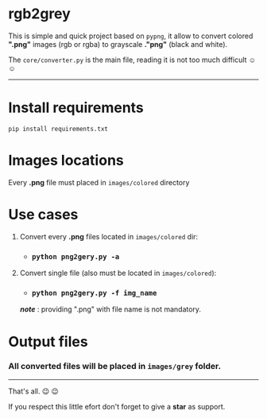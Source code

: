 # rgb2grey
This is simple and quick project based on ```pypng```, it allow to convert colored **".png"** images (rgb or rgba) to grayscale **."png"** (black and white).

The `core/converter.py` is the main file, reading it is not too much difficult :relaxed: :relaxed:

----------
# Install requirements
`pip install requirements.txt`
# Images locations
Every **.png** file must placed in `images/colored` directory

# Use cases
1. Convert every **.png** files located in `images/colored` dir: 
   - ### `python png2gery.py -a`

2. Convert single file (also must be located in `images/colored`):

   - ### `python png2gery.py -f img_name`
   ***note*** : providing ".png" with file name is not mandatory.

# Output files
### All converted files will be placed in **`images/grey`** folder.
----------

That's all. :wink: :wink:

If you respect this little efort don't forget to give a **star** as support.